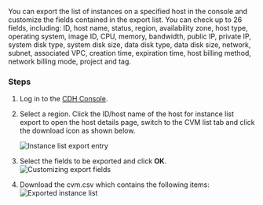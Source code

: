 You can export the list of instances on a specified host in the console and customize the fields contained in the export list. You can check up to 26 fields, including: ID, host name, status, region, availability zone, host type, operating system, image ID, CPU, memory, bandwidth, public IP, private IP, system disk type, system disk size, data disk type, data disk size, network, subnet, associated VPC, creation time, expiration time, host billing method, network billing mode, project and tag.

### Steps

1. Log in to the [CDH Console](https://console.cloud.tencent.com/cvm/cdh).

2. Select a region. Click the ID/host name of the host for instance list export to open the host details page, switch to the CVM list tab and click the download icon as shown below.

   ![Instance list export entry](https://main.qcloudimg.com/raw/413ecfbba5132c862b6a989114708a1a.png)

3. Select the fields to be exported and click **OK**.
  ![Customizing export fields](https://main.qcloudimg.com/raw/d2bea2d8e05fdde1cce1373d784e5e2a.png)

4. Download the cvm.csv which contains the following items:
  ![Exported instance list](https://main.qcloudimg.com/raw/a71fc7636c44493a46371fc1c977c7f9.png)
